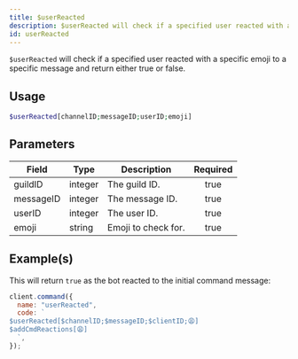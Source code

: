 ```yaml
---
title: $userReacted
description: $userReacted will check if a specified user reacted with a specific emoji to a specific message and return either true or false.
id: userReacted
---
```


`$userReacted` will check if a specified user reacted with a specific emoji to a specific message and return either true
or false.

## Usage

```php
$userReacted[channelID;messageID;userID;emoji]
```

## Parameters

| Field     | Type    | Description         | Required |
| --------- | ------- | ------------------- | :------: |
| guildID   | integer | The guild ID.       |   true   |
| messageID | integer | The message ID.     |   true   |
| userID    | integer | The user ID.        |   true   |
| emoji     | string  | Emoji to check for. |   true   |

## Example(s)

This will return `true` as the bot reacted to the initial command message:

```javascript
client.command({
  name: "userReacted",
  code: `
$userReacted[$channelID;$messageID;$clientID;😩]
$addCmdReactions[😩]
  `,
});
```

